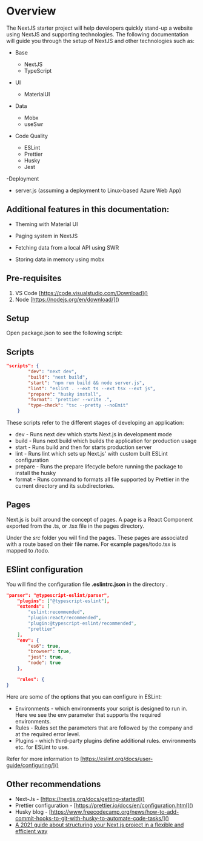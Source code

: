# **Overview**

The NextJS starter project will help developers quickly stand-up a website using NextJS and supporting technologies. The following documentation will guide you through the setup of NextJS and other technologies such as:

- Base

  - NextJS
  - TypeScript

- UI

  - MaterialUI

- Data

  - Mobx
  - useSwr

- Code Quality
  - ESLint
  - Prettier
  - Husky
  - Jest

-Deployment

- server.js (assuming a deployment to Linux-based Azure Web App)

## **Additional features in this documentation:**

- Theming with Material UI

- Paging system in NextJS

- Fetching data from a local API using SWR

- Storing data in memory using mobx

## Pre-requisites

1. VS Code [https://code.visualstudio.com/Download]()
2. Node [https://nodejs.org/en/download/]()

## **Setup**

Open package.json to see the following script:

## Scripts

```json
"scripts": {
        "dev": "next dev",
        "build": "next build",
        "start": "npm run build && node server.js",
        "lint": "eslint . --ext ts --ext tsx --ext js",
        "prepare": "husky install",
        "format": "prettier --write .",
        "type-check": "tsc --pretty --noEmit"
    }
```

These scripts refer to the different stages of developing an application:

- dev - Runs next dev which starts Next.js in development mode
- build - Runs next build which builds the application for production usage
- start - Runs build and then for starts production server
- lint - Runs lint which sets up Next.js' with custom built ESLint configuration
- prepare - Runs the prepare lifecycle before running the package to install the husky
- format - Runs command to formats all file supported by Prettier in the current directory and its subdirectories.

## Pages

Next.js is built around the concept of pages. A page is a React Component exported from the .ts, or .tsx file in the pages directory.

Under the _src_ folder you will find the pages. These pages are associated with a route based on their file name. For example pages/todo.tsx is mapped to /todo.

## ESlint configuration

You will find the configuration file **.eslintrc.json** in the directory .

```json
"parser": "@typescript-eslint/parser",
    "plugins": ["@typescript-eslint"],
    "extends": [
        "eslint:recommended",
        "plugin:react/recommended",
        "plugin:@typescript-eslint/recommended",
        "prettier"
    ],
    "env": {
        "es6": true,
        "browser": true,
        "jest": true,
        "node": true
    },

    "rules": {
}
```

Here are some of the options that you can configure in ESLint:

- Environments - which environments your script is designed to run in. Here we see the env parameter that supports the required environments.
- Rules - Rules set the parameters that are followed by the company and at the required error level.
- Plugins - which third-party plugins define additional rules. environments etc. for ESLint to use.

Refer for more information to [https://eslint.org/docs/user-guide/configuring/]()

## **Other recommendations**

- Next-Js - [https://nextjs.org/docs/getting-started]()
- Prettier configuration - [https://prettier.io/docs/en/configuration.html]()
- Husky blog - [https://www.freecodecamp.org/news/how-to-add-commit-hooks-to-git-with-husky-to-automate-code-tasks/]()
- [A 2021 guide about structuring your Next.js project in a flexible and efficient way](https://dev.to/vadorequest/a-2021-guide-about-structuring-your-next-js-project-in-a-flexible-and-efficient-way-472)

